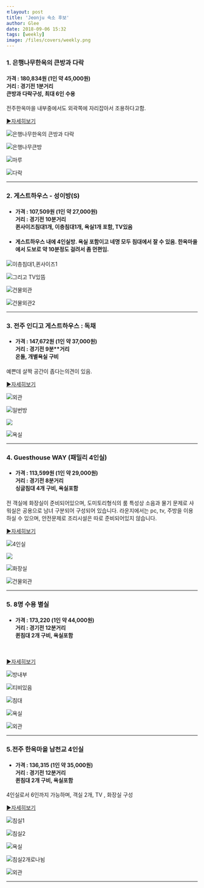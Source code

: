 ```yaml
---
ㅌlayout: post
title: 'Jeonju 숙소 후보'
author: Glee
date: 2018-09-06 15:32
tags: [weekly]
image: /files/covers/weekly.png
---
```






### 1. 은행나무한옥의 큰방과 다락

#### 가격 : 180,834원 (1인 약 45,000원)<br />거리 : 경기전 **1분**거리<br />큰방과 다락구성, 최대 6인 수용<br />

전주한옥마을 내부중에서도 외곽쪽에 자리잡아서 조용하다고함. <br />

[▶︎자세히보기](https://www.airbnb.co.kr/rooms/21554917?location=%EC%A0%84%EC%A3%BC%EC%8B%9C%2C%20%EC%A0%84%EB%9D%BC%EB%B6%81%EB%8F%84%2C%20%EB%8C%80%ED%95%9C%EB%AF%BC%EA%B5%AD&adults=4&check_in=2018-09-15&check_out=2018-09-16&search_id=fb2105fe-1a37-4a31-a4f7-ecc97a6c9e37&federated_search_id=ca2196b2-1f7a-4662-a9db-85c0d90b9d2b)<br />





![은행나무한옥의 큰방과 다락](https://a0.muscache.com/im/pictures/2d4cbed0-410e-49bd-9011-de414aee4ad7.jpg?aki_policy=x_large)

![은행나무큰방](https://a0.muscache.com/im/pictures/fe7a8a1a-bee6-440c-8985-861ff1be7453.jpg?aki_policy=x_large)

![마루](https://a0.muscache.com/im/pictures/0a7beffd-3b3c-4c3d-ad17-0e0ffb3ba8c2.jpg?aki_policy=x_large)

![다락](https://a0.muscache.com/im/pictures/47674868-1355-42fb-b682-7ab3a250cdc1.jpg?aki_policy=x_large)









------

### 2. 게스트하우스 - 성이방(S)

- #### 가격 : 107,509원 (1인 약 27,000원)<br />거리 : 경기전 **10분**거리<br />퀸사이즈침대1개, 이층침대1개, 욕실1개 포함, TV있음<br />

- #### 게스트하우스 내에 4인실방. 욕실 포함이고 네명 모두 침대에서 잘 수 있음. 한옥마을에서 도보로 약 10분정도 걸려서 좀 먼편임.<br />



![이층침대1,퀸사이즈1](https://a0.muscache.com/im/pictures/c1c0d09a-1f8d-4fe4-8cdb-c79e42ad0d47.jpg?aki_policy=x_large)

![그리고 TV있뜸](https://a0.muscache.com/im/pictures/84002db8-6d71-4731-9ff0-bdc342e033bb.jpg?aki_policy=x_large)

![건물외관](https://a0.muscache.com/im/pictures/6d828356-36b2-43ad-9b69-172ef4c4f777.jpg?aki_policy=x_large)

![건물외관2](https://a0.muscache.com/im/pictures/a1d523f5-d1e7-49f0-a402-5e411c7e563b.jpg?aki_policy=x_large)







------

### 3. 전주 인디고 게스트하우스 : 독채

- #### 가격 : 147,672원 (1인 약 37,000원)<br />거리 : 경기전 9분**거리<br />온돌, 개별욕실 구비<br />


예쁜데 살짝 공간이 좁다는의견이 있음.<br />

[▶︎자세히보기](https://www.airbnb.co.kr/rooms/6813827?adults=4&check_in=2018-09-15&check_out=2018-09-16&search_id=b73f3a26-5615-46d5-aa90-41d0a2988901&federated_search_id=9688a1ea-77ce-41a2-879a-c9c211e1106b)

![외관](https://a0.muscache.com/im/pictures/08402336-31c2-41d3-9e09-bb35f33be369.jpg?aki_policy=xx_large)

![일번방](https://a0.muscache.com/im/pictures/e41cb3f3-980d-4448-b56b-b205eb0ef529.jpg?aki_policy=x_large)

![](https://a0.muscache.com/im/pictures/0eb290ff-ed63-49db-8ee2-1bc043dbe0ea.jpg?aki_policy=x_large)

![욕실](https://a0.muscache.com/im/pictures/f22dcd38-2ec1-4e04-a8a3-c88b5c4b07b9.jpg?aki_policy=x_large)









------



### 4. Guesthouse WAY (패밀리 4인실)

- #### 가격 : 113,599원 (1인 약 29,000원)<br />거리 : 경기전 8분거리<br />싱글침대 4개 구비, 욕실포함<br />


전 객실에 화장실이 준비되어있으며, 도미토리형식의 룸 특성상 소음과 물기 문제로 샤워실은 공용으로 남녀 구분되어 구성되어 있습니다.  라운지에서는 pc, tv, 주방을 이용하실 수 있으며, 안전문제로 조리시설은 따로 준비되어있지 않습니다.<br />

[▶︎자세히보기](https://www.airbnb.co.kr/rooms/6708744?adults=4&check_in=2018-09-15&check_out=2018-09-16&s=uH6i9k7r)

![4인실](https://a0.muscache.com/im/pictures/86131652/a3e2a1df_original.jpg?aki_policy=xx_large)

![](https://a0.muscache.com/im/pictures/86131698/505713ff_original.jpg?aki_policy=x_large)

![화장실](https://a0.muscache.com/im/pictures/86131711/15b07247_original.jpg?aki_policy=x_large)

![건물외관](https://a0.muscache.com/im/pictures/86131625/05d160ad_original.jpg?aki_policy=x_large)







------

### 5. 8명 수용 별실

- #### 가격 : 173,220 (1인 약 44,000원)<br />거리 : 경기전 12분거리<br />퀸침대 2개 구비, 욕실포함<br />


<br />

[▶︎자세히보기](https://www.airbnb.co.kr/rooms/21750833?adults=4&check_in=2018-09-15&check_out=2018-09-16&s=sHAzlwmx)



![방내부](https://a0.muscache.com/im/pictures/ab58ca3c-ca5d-45f7-be1a-0b95d17dfe8c.jpg?aki_policy=x_large)

![티비있음](https://a0.muscache.com/im/pictures/9381f3e6-ca70-4102-b6a7-267a07841035.jpg?aki_policy=x_large)

![침대](https://a0.muscache.com/im/pictures/3c911ff6-5144-4f7f-8faa-759cdf9f940a.jpg?aki_policy=x_large)

![욕실](https://a0.muscache.com/im/pictures/6adbe6d9-d18d-43be-b176-1d9e7ff296ee.jpg?aki_policy=x_large)

![외관](https://a0.muscache.com/im/pictures/e1ecc9ca-2398-4fc6-96f0-2bdd072266bb.jpg?aki_policy=x_large)









------

### 5.전주 한옥마을 남천교 4인실

- #### 가격 : 136,315 (1인 약 35,000원)<br />거리 : 경기전 12분거리<br />퀸침대 2개 구비, 욕실포함<br />


4인실로서 6인까지 가능하며, 객실 2개, TV , 화장실 구성<br />

[▶︎자세히보기](https://www.airbnb.co.kr/rooms/9118210?adults=4&check_in=2018-09-15&check_out=2018-09-16&s=Gi3-5b2P)



![침실1](https://a0.muscache.com/im/pictures/c54baedf-e3fb-488b-8df5-5ff667ef23d4.jpg?aki_policy=xx_large)

![침실2](https://a0.muscache.com/im/pictures/38082df2-1627-4239-acf9-1745bf353824.jpg?aki_policy=x_large)

![욕실](https://a0.muscache.com/im/pictures/fd53294d-2af3-4b4d-9c2b-209fb93948cd.jpg?aki_policy=x_large)

![침실2개로나뉨](https://a0.muscache.com/im/pictures/b88e2b82-3bc7-4c50-a225-7d274698fd26.jpg?aki_policy=x_large)

![외관](https://a0.muscache.com/im/pictures/79078709-85ed-45b4-815c-1298f6dd6ec9.jpg?aki_policy=x_large)











------

